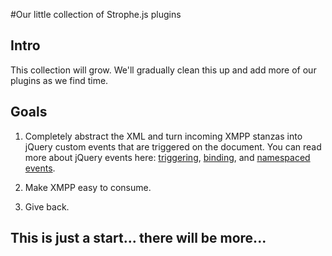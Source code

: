 #Our little collection of Strophe.js plugins

## Intro
This collection will grow. We'll gradually clean this up and add more of our plugins as we find time.

## Goals
1. Completely abstract the XML and turn incoming XMPP stanzas into jQuery custom events that are triggered on the document. You can read more about jQuery events here: [triggering](http://api.jquery.com/trigger/), [binding](http://api.jquery.com/bind/), and [namespaced events](http://docs.jquery.com/Namespaced_Events).

2. Make XMPP easy to consume.

3. Give back.

## This is just a start... there will be more... 